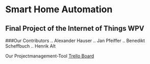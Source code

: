 # Smart Home Automation
##  Final Project of the Internet of Things WPV

###Our Contributors
.. Alexander Hauser
.. Jan Pfeiffer
.. Benedikt Scheffbuch
.. Henrik Alt

Our Projectmanagement-Tool
[Trello Board](https://trello.com/b/pqIZ0MPW/features)
